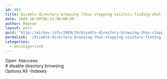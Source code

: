 ```yaml
---
id: 491
title: Disable directory browsing (thus stopping visitors finding what plugins you’re using etc)
date: 2009-10-09T06:33:00+00:00
author: Мирков
layout: post
guid: 'http://mirkov.info/2009/10/disable-directory-browsing-thus-stopping-visitors-finding-what-plugins-you%e2%80%99re-using-etc/'
permalink: '/disable-directory-browsing-thus-stopping-visitors-finding-what-plugins-you%e2%80%99re-using-etc/'
categories:
  - Uncategorized
---
```

Open .htaccess:  
\# disable directory browsing  
Options All -Indexes